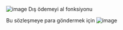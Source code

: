 ![image](https://user-images.githubusercontent.com/68228757/148381595-856dc9c8-eb9c-45b5-858d-89df69ef88d5.png)
Dış ödemeyi al fonksiyonu

Bu sözleşmeye para göndermek için
![image](https://user-images.githubusercontent.com/68228757/148382393-c6b74ce1-9a0a-41e9-8b6c-ff386b7bb006.png)
